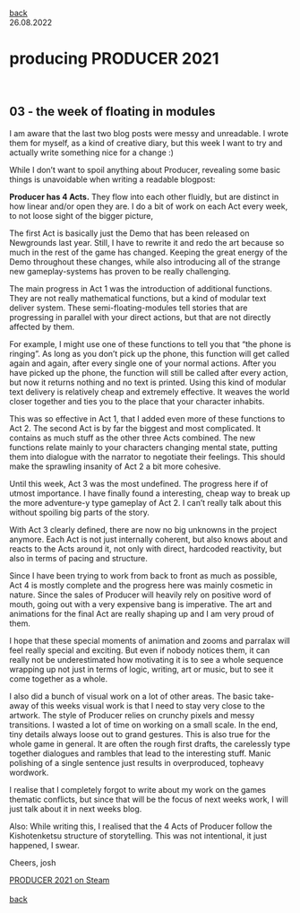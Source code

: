 [back](thinking)<br>
26.08.2022
<h1>producing PRODUCER 2021</h1><br>
<h2>03 - the week of floating in modules</h2>
I am aware that the last two blog posts were messy and unreadable. I wrote them for myself, as a kind of creative diary, but this week I want to try and actually write something nice for a change :)

While I don’t want to spoil anything about Producer, revealing some basic things is unavoidable when writing a readable blogpost:

**Producer has 4 Acts.**
They flow into each other fluidly, but are distinct in how linear and/or open they are. I do a bit of work on each Act every week, to not loose sight of the bigger picture,

The first Act is basically just the Demo that has been released on Newgrounds last year. Still, I have to rewrite it and redo the art because so much in the rest of the game has changed. Keeping the great energy of the Demo throughout these changes, while also introducing all of the strange new gameplay-systems has proven to be really challenging. 


The main progress in Act 1 was the introduction of additional functions. They are not really mathematical functions, but a kind of modular text deliver system.  These semi-floating-modules tell stories that are progressing in parallel with your direct actions, but that are not directly affected by them. 

For example, I might use one of these functions to tell you that “the phone is ringing”. As long as you don’t pick up the phone, this function will get called again and again, after every single one of your normal actions. After you have picked up the phone, the function will still be called after every action, but now it returns nothing and no text is printed.
Using this kind of modular text delivery is relatively cheap and extremely effective. It weaves the world closer together and ties you to the place that your character inhabits.

This was so effective in Act 1, that I added even more of these functions to Act 2. 
The second Act is by far the biggest and most complicated. It contains as much stuff as the other three Acts combined. The new functions relate mainly to your characters changing mental state, putting them into dialogue with the narrator to negotiate their feelings. This should make the sprawling insanity of Act 2 a bit more cohesive.

Until this week, Act 3 was the most undefined. The progress here if of utmost importance. I have finally found a interesting, cheap way to break up the more adventure-y type gameplay of Act 2. I can’t really talk about this without spoiling big parts of the story.

With Act 3 clearly defined, there are now no big unknowns in the project anymore. Each Act is not just internally coherent, but also knows about and reacts to the Acts around it, not only with direct,  hardcoded reactivity, but also in terms of pacing and structure.

Since I have been trying to work from back to front as much as possible, Act 4 is mostly complete and the progress here was mainly cosmetic in nature. 
Since the sales of Producer will heavily rely on positive word of mouth, going out with a very expensive bang is imperative. The art and animations for the final Act are really shaping up and I am very proud of them.

I hope that these special moments of animation and zooms and parralax will feel really special and exciting. But even if nobody notices them, it can really not be underestimated how motivating it is to see a whole sequence wrapping up not just in terms of logic, writing, art or music, but to see it come together as a whole.

I also did a bunch of visual work on a lot of other areas. The basic take-away of this weeks visual work is that I need to stay very close to the artwork. The style of Producer relies on crunchy pixels and messy transitions. I wasted a lot of time on working on a small scale. In the end, tiny details always loose out to grand gestures. This is also true for the whole game in general. 
It are often the rough first drafts, the carelessly type together dialogues and rambles that lead to the interesting stuff. Manic polishing of a single sentence just results in overproduced, topheavy wordwork.

I realise that I completely forgot to write about my work on the games thematic conflicts, but since that will be the focus of next weeks work, I will just talk about it in next weeks blog.

Also: While writing this, I realised that the 4 Acts of Producer follow the Kishotenketsu structure of storytelling. This was not intentional, it just happened, I swear.

Cheers,
josh


<a href="https://store.steampowered.com/app/1667320/PRODUCER_2021/?beta=1" target="_blank">PRODUCER 2021 on Steam</a><br>
<br>
[back](thinking)
